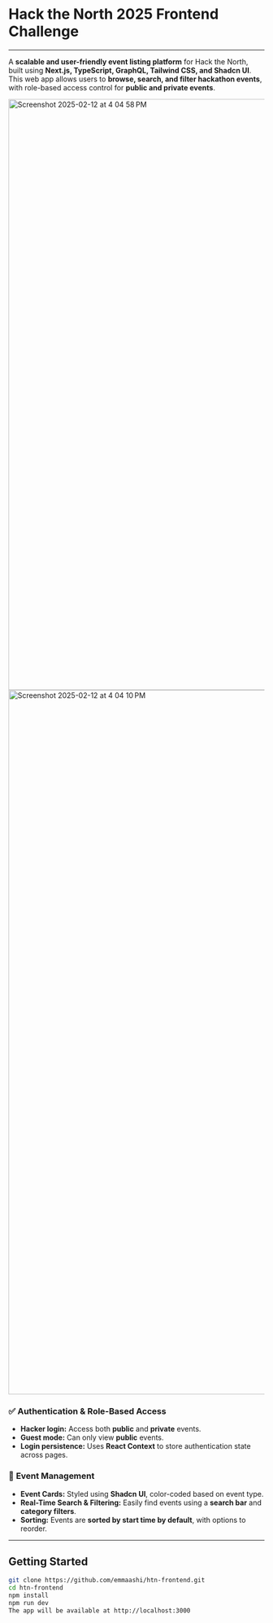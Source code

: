 # Hack the North 2025 Frontend Challenge
---
A **scalable and user-friendly event listing platform** for Hack the North, built using **Next.js, TypeScript, GraphQL, Tailwind CSS, and Shadcn UI**. This web app allows users to **browse, search, and filter hackathon events**, with role-based access control for **public and private events**.

<img width="1161" alt="Screenshot 2025-02-12 at 4 04 58 PM" src="https://github.com/user-attachments/assets/bd982317-4ddb-48ed-a400-5e44c109b0a4" />

<img width="1384" alt="Screenshot 2025-02-12 at 4 04 10 PM" src="https://github.com/user-attachments/assets/cc9d7977-21c1-4191-9311-3e54ba88c986" />

### ✅  **Authentication & Role-Based Access**
- **Hacker login:** Access both **public** and **private** events.
- **Guest mode:** Can only view **public** events.
- **Login persistence:** Uses **React Context** to store authentication state across pages.

### 📅  **Event Management**
- **Event Cards:** Styled using **Shadcn UI**, color-coded based on event type.
- **Real-Time Search & Filtering:** Easily find events using a **search bar** and **category filters**.
- **Sorting:** Events are **sorted by start time by default**, with options to reorder.

---
## **Getting Started**
```sh
git clone https://github.com/emmaashi/htn-frontend.git
cd htn-frontend
npm install
npm run dev
The app will be available at http://localhost:3000
